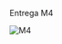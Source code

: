 Entrega M4

![M4](https://github.com/natijahnken/ProjetosComputacaoGrafica/assets/83143103/fb42653d-bab8-4336-ac21-d1d1e87ed616)

